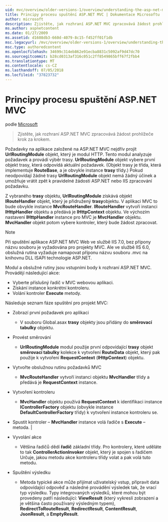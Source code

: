 ```yaml
---
uid: mvc/overview/older-versions-1/overview/understanding-the-asp-net-mvc-execution-process
title: Principy procesu spuštění ASP.NET MVC | Dokumentace Microsoftu
author: microsoft
description: Zjistěte, jak rozhraní ASP.NET MVC zpracovává žádost prohlížeče krok za krokem.
ms.author: aspnetcontent
ms.date: 01/27/2009
ms.assetid: d1608db3-660d-4079-8c15-f452ff01f1db
msc.legacyurl: /mvc/overview/older-versions-1/overview/understanding-the-asp-net-mvc-execution-process
msc.type: authoredcontent
ms.openlocfilehash: 34699c314eb862e91ecba8831c5092af9d47dc70
ms.sourcegitcommit: b28cd0313af316c051c2ff8549865bff67f2fbb4
ms.translationtype: MT
ms.contentlocale: cs-CZ
ms.lasthandoff: 07/05/2018
ms.locfileid: "37823732"
---
```

<a name="understanding-the-aspnet-mvc-execution-process"></a>Principy procesu spuštění ASP.NET MVC
====================
podle [Microsoft](https://github.com/microsoft)

> Zjistěte, jak rozhraní ASP.NET MVC zpracovává žádost prohlížeče krok za krokem.


Požadavky na aplikace založené na ASP.NET MVC nejdřív projít **UrlRoutingModule** objekt, který je modul HTTP. Tento modul analyzuje požadavek a provádí výběr trasy. **UrlRoutingModule** objekt vybere první objekt trasy, která odpovídá aktuální požadavek. (Objekt trasy je třída, která implementuje **RouteBase**, a je obvykle instance **trasy** třídy.) Pokud neodpovídají žádné trasy **UrlRoutingModule** objekt nemá žádný účinek a umožňuje vrátit zpět k pravidelné žádosti ASP.NET nebo IIS zpracování požadavku.

Z vybraného **trasy** objektu, **UrlRoutingModule** získává objekt **IRouteHandler** objekt, který je přidružený **trasy**objektu. V aplikaci MVC to bude obvykle instance **MvcRouteHandler**. **IRouteHandler** vytvoří instanci **IHttpHandler** objektu a předává je **IHttpContext** objektu. Ve výchozím nastavení **IHttpHandler** instance pro MVC je **MvcHandler** objektu. **MvcHandler** objekt potom vybere kontroler, který bude žádost zpracovat.

> [!NOTE]
> Při spuštění aplikace ASP.NET MVC Web ve službě IIS 7.0, bez přípony názvu souboru je vyžadována pro projekty MVC. Ale ve službě IIS 6.0, obslužná rutina vyžaduje namapovat příponu názvu souboru .mvc na knihovnu DLL ISAPI technologie ASP.NET.


Modul a obslužné rutiny jsou vstupními body k rozhraní ASP.NET MVC. Provádějí následující akce:

- Vyberte příslušný řadič v MVC webovou aplikaci.
- Získání instance konkrétní kontroleru.
- Volání kontroler **Execute** metody.

Následuje seznam fáze spuštění pro projekt MVC:

- Zobrazí první požadavek pro aplikaci 

    - V souboru Global.asax **trasy** objekty jsou přidány do **směrovací tabulky** objektu.
- Provést směrování 

    - **UrlRoutingModule** modul použije první odpovídající **trasy** objekt **směrovací tabulky** kolekce k vytvoření **RouteData** objekt, který pak použije k vytvoření **RequestContext** (**IHttpContext**) objektu.
- Vytvořte obslužnou rutinu požadavků MVC 

    - **MvcRouteHandler** vytvoří instanci objektu **MvcHandler** třídy a předává je **RequestContext** instance.
- Vytvoření kontroleru 

    - **MvcHandler** objektu používá **RequestContext** k identifikaci instance **IControllerFactory** objektu (obvykle instance  **DefaultControllerFactory** třídy) k vytvoření instance kontroleru se.
- Spustit kontroler – **MvcHandler** instance volá řadiče s **Execute** – metoda. |
- Vyvolání akce 

    - Většina řadičů dědí **řadič** základní třídy. Pro kontrolery, které uděláte to tak **ControllerActionInvoker** objekt, který je spojen s řadičem Určuje, jakou metodu akce kontroleru třídy volat a pak volá tuto metodu.
- Spuštění výsledku 

    - Metoda typické akce může přijímat uživatelský vstup, připravit data odpovídající odpověď a následné provádění výsledek tak, že vrací typ výsledku. Typy integrovaných výsledků, které mohou být provedeny patří následující: **ViewResult** (který vykreslí zobrazení a je většina často používaný výsledným typem), **RedirectToRouteResult**,  **RedirectResult**, **ContentResult**, **JsonResult**, a **EmptyResult**.
